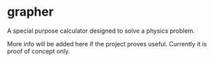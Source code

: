 # grapher

A special purpose calculator designed to solve a physics problem.

More info will be added here if the project proves useful. Currently it is proof of concept only.
